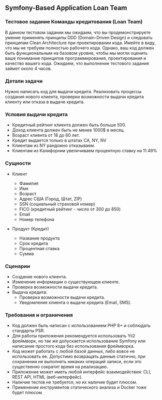 ## Symfony-Based Application Loan Team

### Тестовое задание Команды кредитования (Loan Team)
В данном тестовом задании мы ожидаем, что вы продемонстрируете умение применять принципы DDD (Domain-Driven Design) и следовать принципам Clean Architecture при проектировании кода.
Имейте в виду, что мы не требуем полностью рабочего кода. Однако, ваш код должен быть функциональным на базовом уровне, чтобы мы могли оценить ваше понимание принципов программирования, проектирования и качество вашего кода.
Ожидаем, что выполнение тестового задания займет около 4 часов.

### Детали задачи
Нужно написать код для выдачи кредита. Реализовать процессы создания нового клиента, проверки возможности выдачи кредита клиенту или отказа в выдаче кредита.

### Условия выдачи кредита
- Кредитный рейтинг клиента должен быть больше 500.
- Доход клиента должен быть не менее 1000$ в месяц.
- Возраст клиента от 18 до 60 лет.
- Кредит выдается только в штатах CA, NY, NV
- Клиентам из NY рандомно отказываем.
- Клиентам из Калифорнии увеличиваем процентную ставку на 11.49%

### Сущности
- Клиент
  - Фамилия
  - Имя
  - Возраст
  - Адрес США (Город, Штат, ZIP)
  - SSN (социальный страховой номер)
  - FICO (кредитный рейтинг - число от 300 до 850)
  - Email
  - Номер телефона

- Продукт (Кредит)
  - Название продукта
  - Срок кредита
  - Процентная ставка
  - Сумма

### Сценарии
- Создание нового клиента.
- Изменение информации о существующем клиенте.
- Проверка возможности выдачи кредита.
- Выдача кредита:
  - Проверка возможности выдачи кредита.
  - Уведомление клиента о выдаче кредита (Email, SMS).

### Требования и ограничения
- Код должен быть написан с использованием PHP 8+ и соблюдать стандарты PSR.
- Для работы приложения рекомендуется использовать Yii2 фреймворк, но так же допускается использование Symfony или написание простого кода без использования фреймворка.
- Код может работать с любой базой данных, либо вовсе не использовать ее. Допустимо возвращать данные статично, при сохранении не выполнять никаких операций записи, если это существенно сократит время на реализацию.
- Приложение может иметь любой интерфейс взаимодействия: CLI, REST API, HTML (веб-интерфейс).
- Наличие тестов не требуется, но их наличие будет плюсом.
- Применение инструментов статического анализа и Docker тоже будет плюсом.
